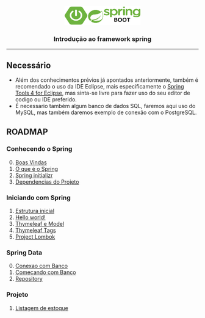 <p align="center">
    <img src="../assets/springboot.png" alt="spring logo" width="200" height="50">
</p>

<h3 align="center">Introdução ao framework spring</h3>

***

## Necessário
 * Além dos conhecimentos prévios já apontados anteriormente, também é recomendado o uso da IDE Eclipse, mais especificamente o [Spring Tools 4 for Eclipse](https://spring.io/tools), mas sinta-se livre para fazer uso do seu editor de codigo ou IDE preferido.
 * É necessario também algum banco de dados SQL, faremos aqui uso do MySQL, mas também daremos exemplo de conexão com o PostgreSQL.

## ROADMAP

### Conhecendo o Spring

0. [Boas Vindas](./1-Conhecendo-o-Spring/boas-vindas.md)
1. [O que é o Spring](./1-Conhecendo-o-Spring/o-que-e-o-spring.md)
2. [Spring initializr](./1-Conhecendo-o-Spring/spring-initializr.md)
3. [Dependencias do Projeto](./1-Conhecendo-o-Spring/dependencias-do-projeto.md)

### Iniciando com Spring

1. [Estrutura inicial](./2-Iniciando-com-Spring/estrutura-inicial.md)
2. [Hello world!](./2-Iniciando-com-Spring/hello-world.md)
3. [Thymeleaf e Model](./2-Iniciando-com-Spring/thymeleaf-e-model.md)
4. [Thymeleaf Tags](./2-Iniciando-com-Spring/thymeleaf-tags.md)
5. [Project Lombok](./2-Iniciando-com-Spring/project-lombok.md)

### Spring Data

0. [Conexao com Banco](./3-Spring-data/conexao-com-banco.md)
1. [Comecando com Banco](./3-Spring-data/comecando-com-banco.md)
2. [Repository](./3-Spring-data/repository.md)

### Projeto

1. [Listagem de estoque](./4-Projeto/listagem-estoque.md)